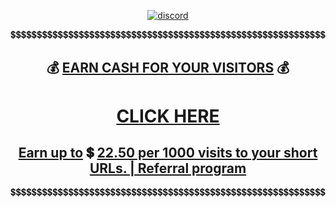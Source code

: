 <span align="center">
    
<a href="https://discord.gg/aGKgWtrcgp">

![discord](https://invidget.switchblade.xyz/aGKgWtrcgp)

</a> 
    
💲💲💲💲💲💲💲💲💲💲💲💲💲💲💲💲💲💲💲💲💲💲💲💲💲💲💲💲💲💲💲💲💲💲💲💲💲💲💲💲💲💲💲💲💲💲💲💲💲💲💲💲💲💲💲💲💲💲💲💲

## 💰 [EARN CASH FOR YOUR VISITORS](http://adfoc.us/70606381976246) 💰

# [CLICK HERE](http://adfoc.us/70606381976246)

## [Earn up to](http://adfoc.us/70606381976246) 💲 [22.50 per 1000 visits to your short URLs. | Referral program](http://adfoc.us/70606381976246)

💲💲💲💲💲💲💲💲💲💲💲💲💲💲💲💲💲💲💲💲💲💲💲💲💲💲💲💲💲💲💲💲💲💲💲💲💲💲💲💲💲💲💲💲💲💲💲💲💲💲💲💲💲💲💲💲💲💲💲💲
 
</span>

 
